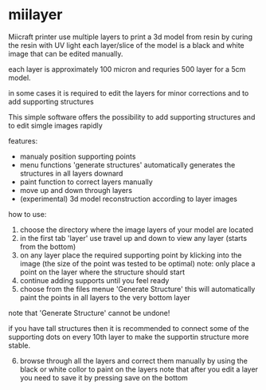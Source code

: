 miilayer
========

Miicraft printer use multiple layers to print a 3d model from resin by curing the resin with UV light
each layer/slice of the model is a black and white image that can be edited manually.

each layer is approximately 100 micron and requries 500 layer for a 5cm model.

in some cases it is required to edit the layers for minor corrections and to add supporting structures

This simple software offers the possibility to add supporting structures and to edit simgle images rapidly

features:
- manualy position supporting points
- menu functions 'generate structures' automatically generates the structures in all layers downard
- paint function to correct layers manually
- move up and down through layers
- (experimental) 3d model reconstruction according to layer images

how to use:

1) choose the directory where the image layers of your model are located
2) in the first tab 'layer' use travel up and down to view any layer (starts from the bottom)
3) on any layer place the required supporting point by klicking into the image (the size of the point was tested to be optimal)
note: only place a point on the layer where the structure should start
4) continue adding supports until you feel ready
5) choose from the files menue 'Generate Structure' this will automatically paint the points in all layers to the very bottom layer

note that 'Generate Structure' cannot be undone!

if you have tall structures then it is recommended to connect some of the supporting dots on every 10th layer to make the supportin
structure more stable.

6) browse through all the layers and correct them manually by using the black or white collor to paint on the layers
note that after you edit a layer you need to save it by pressing save on the bottom
